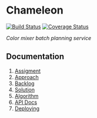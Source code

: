 # Chameleon
[![Build Status](https://travis-ci.org/sothach/chameleon.svg?branch=master)](https://travis-ci.org/sothach/chameleon)
[![Coverage Status](https://coveralls.io/repos/github/sothach/chameleon/badge.svg?branch=master)](https://coveralls.io/github/sothach/chameleon?branch=master)

_Color mixer batch planning service_

## Documentation
1.  [Assigment](docs/task.md)
2.  [Approach](docs/approach.md)
3.  [Backlog](docs/backlog.md)
4.  [Solution](docs/solution.md)
5.  [Algorithm](docs/algorithm.md)
6.  [API Docs](docs/api.md)
7.  [Deploying](docs/deployment.md)